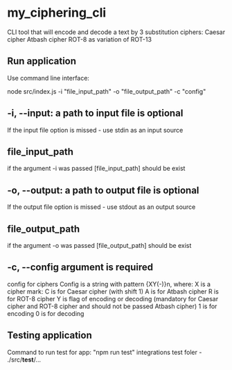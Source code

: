 # my_ciphering_cli

CLI tool that will encode and decode a text by 3 substitution ciphers:
Caesar cipher
Atbash cipher
ROT-8 as variation of ROT-13

## Run application

Use command line interface:

node src/index.js -i "file_input_path" -o "file_output_path" -c "config"

## -i, --input: a path to input file is optional

If the input file option is missed - use stdin as an input source

## file_input_path

if the argument -i was passed [file_input_path] should be exist

## -o, --output: a path to output file is optional

If the output file option is missed - use stdout as an output source

## file_output_path

if the argument -o was passed [file_output_path] should be exist

## -c, --config argument is required

config for ciphers Config is a string with pattern {XY(-)}n, where:
X is a cipher mark:
C is for Caesar cipher (with shift 1)
A is for Atbash cipher
R is for ROT-8 cipher
Y is flag of encoding or decoding (mandatory for Caesar cipher and ROT-8 cipher and should not be passed Atbash cipher)
1 is for encoding
0 is for decoding

## Testing application

Command to run test for app: "npm run test"
integrations test foler - ./src/__test__/...